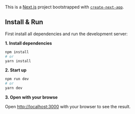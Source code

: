 This is a [Next.js](https://nextjs.org/) project bootstrapped with [`create-next-app`](https://github.com/vercel/next.js/tree/canary/packages/create-next-app).

## Install & Run

First install all dependencies and run the development server:

**1. Install dependencies**

```bash
npm install
# or
yarn install
```

**2. Start up**
````bash
npm run dev
# or
yarn dev
````
**3. Open with your browse**

Open [http://localhost:3000](http://localhost:3000) with your browser to see the result.